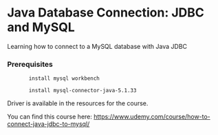 # Java Database Connection: JDBC and MySQL
   Learning how to connect to a MySQL database with Java JDBC 
   
   ### Prerequisites
            
           install mysql workbench
            
           install mysql-connector-java-5.1.33
   
   Driver is available in the resources for the course.
   
   You can find this course here: 
           https://www.udemy.com/course/how-to-connect-java-jdbc-to-mysql/
